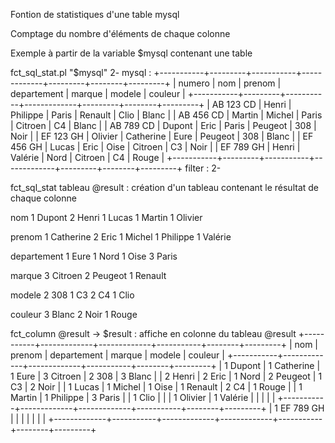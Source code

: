 Fontion de statistiques d'une table mysql

Comptage du nombre d'éléments de chaque colonne

Exemple à partir de la variable $mysql contenant une table 

fct_sql_stat.pl "$mysql" 2-
mysql :
 +-----------+---------+-----------+-------------+---------+--------+---------+
 | numero    | nom     | prenom    | departement | marque  | modele | couleur |
 +-----------+---------+-----------+-------------+---------+--------+---------+
 | AB 123 CD | Henri   | Philippe  | Paris       | Renault | Clio   | Blanc   |
 | AB 456 CD | Martin  | Michel    | Paris       | Citroen | C4     | Blanc   |
 | AB 789 CD | Dupont  | Eric      | Paris       | Peugeot | 308    | Noir    |
 | EF 123 GH | Olivier | Catherine | Eure        | Peugeot | 308    | Blanc   |
 | EF 456 GH | Lucas   | Eric      | Oise        | Citroen | C3     | Noir    |
 | EF 789 GH | Henri   | Valérie   | Nord        | Citroen | C4     | Rouge   |
 +-----------+---------+-----------+-------------+---------+--------+---------+
filter : 2-

fct_sql_stat tableau @result : création d'un tableau contenant le résultat de chaque colonne

nom
     1 Dupont
     2 Henri
     1 Lucas
     1 Martin
     1 Olivier

prenom
     1 Catherine
     2 Eric
     1 Michel
     1 Philippe
     1 Valérie

departement
     1 Eure
     1 Nord
     1 Oise
     3 Paris

marque
     3 Citroen
     2 Peugeot
     1 Renault

modele
     2 308
     1 C3
     2 C4
     1 Clio

couleur
     3 Blanc
     2 Noir
     1 Rouge

fct_column @result -> $result : affiche en colonne du tableau @result 
+-----------+-------------+-------------+-----------+--------+---------+
| nom       | prenom      | departement | marque    | modele | couleur |
+-----------+-------------+-------------+-----------+--------+---------+
| 1 Dupont  | 1 Catherine | 1 Eure      | 3 Citroen | 2 308  | 3 Blanc |
| 2 Henri   | 2 Eric      | 1 Nord      | 2 Peugeot | 1 C3   | 2 Noir  |
| 1 Lucas   | 1 Michel    | 1 Oise      | 1 Renault | 2 C4   | 1 Rouge |
| 1 Martin  | 1 Philippe  | 3 Paris     |           | 1 Clio |         |
| 1 Olivier | 1 Valérie   |             |           |        |         |
+-----------+-------------+-------------+-----------+--------+---------+
| 1 EF 789 GH |           |             |             |           |        |         |
+-------------+-----------+-------------+-------------+-----------+--------+---------+
